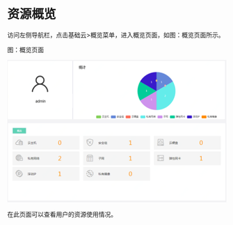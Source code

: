 # 资源概览

访问左侧导航栏，点击基础云>概览菜单，进入概览页面，如图：概览页面所示。

图：概览页面

![Resource-Overview](../../../../image/JDStack-HCI/Resource-Overview.png)

在此页面可以查看用户的资源使用情况。
